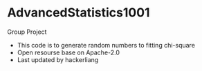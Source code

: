# AdvancedStatistics1001
Group Project
- This code is to generate random numbers to fitting chi-square
- Open resourse base on Apache-2.0
- Last updated by hackerliang
